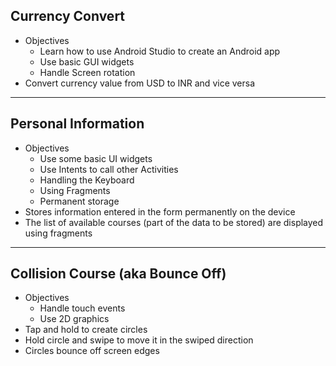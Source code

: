 <h2>Currency Convert</h2>
<ul>
   <li>Objectives
   <ul>
      <li>Learn how to use Android Studio to create an Android app</li>
      <li>Use basic GUI widgets</li>
      <li>Handle Screen rotation</li>
   </ul>
   </li>
   <li>Convert currency value from USD to INR and vice versa</li>
</ul>

<hr>

<h2>Personal Information</h2>
<ul>
   <li>Objectives
   <ul>
      <li>Use some basic UI widgets</li>
      <li>Use Intents to call other Activities</li>
      <li>Handling the Keyboard</li>
      <li>Using Fragments</li>
      <li>Permanent storage</li>
   </ul>
   </li>  
<li>Stores information entered in the form permanently on the device</li>
<li>The list of available courses (part of the data to be stored) are displayed using fragments</li>
</ul>

<hr>

<h2>Collision Course (aka Bounce Off)</h2>
<ul>
   <li>Objectives
   <ul>
      <li>Handle touch events</li>
      <li>Use 2D graphics</li>
   </ul>
   </li>
<li>Tap and hold to create circles</li>
<li>Hold circle and swipe to move it in the swiped direction</li>
<li>Circles bounce off screen edges</li>
</ul>
